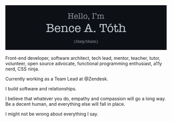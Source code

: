 <!--
**bence-toth/bence-toth** is a ✨ _special_ ✨ repository
because its `README.md` (this file) appears on your GitHub profile.
-->

<div align="center">
  <img src="./bence-toth-header.jpg" alt="Hello, I'm Bence A. Toth" />
</div>

Front-end developer, software architect, tech lead, mentor, teacher, tutor, volunteer, open source advocate, functional programming enthusiast, a11y nerd, CSS ninja.

Currently working as a Team Lead at @Zendesk.

I build software and relationships.

I believe that whatever you do, empathy and compassion will go a long way. Be a decent human, and everything else will fall in place.

I might not be wrong about everything I say.
